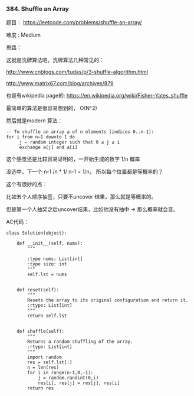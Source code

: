 ### 384. Shuffle an Array



题目： 
<https://leetcode.com/problems/shuffle-an-array/>



难度 : Medium



思路：



这就是洗牌算法吧，洗牌算法几种常见的：

<http://www.cnblogs.com/tudas/p/3-shuffle-algorithm.html>

http://www.matrix67.com/blog/archives/879



也是有wikipedia page的: <https://en.wikipedia.org/wiki/Fisher–Yates_shuffle>

最简单的算法是很容易想到的， O(N^2)

然后就是modern 算法：



```
-- To shuffle an array a of n elements (indices 0..n-1):
for i from n−1 downto 1 do
     j ← random integer such that 0 ≤ j ≤ i
     exchange a[j] and a[i]
```



这个感觉还是比较容易证明的，一开始生成的数字 1/n 概率

没选中，下一个 n-1 /n * 1/ n-1  =  1/n， 所以每个位置都是等概率的？



这个有很妙的点：

比如五个人顺序抽签，只要不uncover 结果，那么就是等概率的。



但是第一个人抽奖之后uncover结果，比如他没有抽中 → 那么概率就会变。







AC代码：

```
class Solution(object):

    def __init__(self, nums):
        """
        
        :type nums: List[int]
        :type size: int
        """
        self.lst = nums
        

    def reset(self):
        """
        Resets the array to its original configuration and return it.
        :rtype: List[int]
        """
        return self.lst
        

    def shuffle(self):
        """
        Returns a random shuffling of the array.
        :rtype: List[int]
        """
        import random
        res = self.lst[:]
        n = len(res)
        for i in range(n-1,0,-1):
            j = random.randint(0,i)
            res[i], res[j] = res[j], res[i]
        return res
        
```







